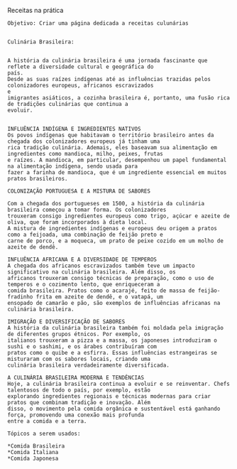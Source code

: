 Receitas na prática

    
    Objetivo: Criar uma página dedicada a receitas culunárias


    Culinária Brasileira:
    
  
    A história da culinária brasileira é uma jornada fascinante que reflete a diversidade cultural e geográfica do
    país.
    Desde as suas raízes indígenas até as influências trazidas pelos colonizadores europeus, africanos escravizados
    e
    imigrantes asiáticos, a cozinha brasileira é, portanto, uma fusão rica de tradições culinárias que continua a
    evoluir.
    

    INFLUÊNCIA INDÍGENA E INGREDIENTES NATIVOS
    Os povos indígenas que habitavam o território brasileiro antes da chegada dos colonizadores europeus já tinham uma
    rica tradição culinária. Ademais, eles baseavam sua alimentação em ingredientes como mandioca, milho, peixes, frutas
    e raízes. A mandioca, em particular, desempenhou um papel fundamental na alimentação indígena, sendo usada para
    fazer a farinha de mandioca, que é um ingrediente essencial em muitos pratos brasileiros.

    COLONIZAÇÃO PORTUGUESA E A MISTURA DE SABORES

    Com a chegada dos portugueses em 1500, a história da culinária brasileira começou a tomar forma. Os colonizadores
    trouxeram consigo ingredientes europeus como trigo, açúcar e azeite de oliva, que foram incorporados à dieta local.
    A mistura de ingredientes indígenas e europeus deu origem a pratos como a feijoada, uma combinação de feijão preto e
    carne de porco, e a moqueca, um prato de peixe cozido em um molho de azeite de dendê.

    INFLUÊNCIA AFRICANA E A DIVERSIDADE DE TEMPEROS
    A chegada dos africanos escravizados também teve um impacto significativo na culinária brasileira. Além disso, os
    africanos trouxeram consigo técnicas de preparação, como o uso de temperos e o cozimento lento, que enriqueceram a
    comida brasileira. Pratos como o acarajé, feito de massa de feijão-fradinho frita em azeite de dendê, e o vatapá, um
    ensopado de camarão e pão, são exemplos de influências africanas na culinária brasileira.

    IMIGRAÇÃO E DIVERSIFICAÇÃO DE SABORES
    A história da culinária brasileira também foi moldada pela imigração de diferentes grupos étnicos. Por exemplo, os
    italianos trouxeram a pizza e a massa, os japoneses introduziram o sushi e o sashimi, e os árabes contribuíram com
    pratos como o quibe e a esfirra. Essas influências estrangeiras se misturaram com os sabores locais, criando uma
    culinária brasileira verdadeiramente diversificada.

    A CULINÁRIA BRASILEIRA MODERNA E TENDÊNCIAS
    Hoje, a culinária brasileira continua a evoluir e se reinventar. Chefs talentosos de todo o país, por exemplo, estão
    explorando ingredientes regionais e técnicas modernas para criar pratos que combinam tradição e inovação. Além
    disso, o movimento pela comida orgânica e sustentável está ganhando força, promovendo uma conexão mais profunda
    entre a comida e a terra.
    
    Tópicos a serem usados:

    *Comida Brasileira
    *Comida Italiana
    *Comida Japonesa
